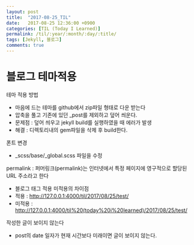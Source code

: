 ```yaml
---
layout: post
title:  "2017-08-25_TIL"
date:   2017-08-25 12:36:00 +0900
categories: [TIL (Today I Learned)]
permalink: /til/:year/:month/:day/:title/
tags: [Jekyll, 블로그]
comments: true
---
```



# 블로그 테마적용
테마 적용 방법
- 마음에 드는 테마를 github에서 zip파일 형태로 다운 받는다
- 압축을 풀고 기존에 있던 \_post를 제외하고 덮어 씌운다.
- 문제점 : 덮어 씌우고 jekyll build를 실행하였을 때 에러가 발생
- 해결 : 디렉토리내의 gem파일을 삭제 후 build한다.

폰트 변경
- \_scss/base/\_global.scss 파일을 수정

permalink : 퍼머링크(permalink)는 인터넷에서 특정 페이지에 영구적으로 할당된 URL 주소라고 한다
- 블로그 태그 적용 미적용의 차이점
 - 적용  : http://127.0.0.1:4000/til/2017/08/25/test/
 - 미적용 : http://127.0.0.1:4000/til%20(today%20i%20learned)/2017/08/25/test/

 작성한 글이 보이지 않는다
 - post의 date 일자가 현재 시간보다 미래이면 글이 보이지 않는다.
